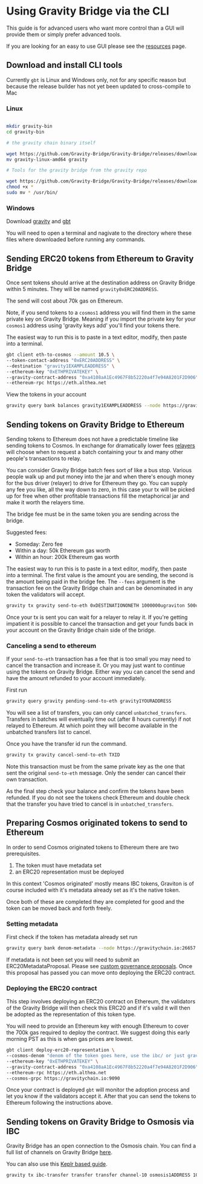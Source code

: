 # Using Gravity Bridge via the CLI

This guide is for advanced users who want more control than a GUI will provide them or simply prefer advanced tools.

If you are looking for an easy to use GUI please see the [resources](resources.md) page.

## Download and install CLI tools

Currently `gbt` is Linux and Windows only, not for any specific reason but because the release builder has not yet been updated to cross-compile
to Mac

### Linux

```bash

mkdir gravity-bin
cd gravity-bin

# the gravity chain binary itself

wget https://github.com/Gravity-Bridge/Gravity-Bridge/releases/download/v1.3.3/gravity-linux-amd64
mv gravity-linux-amd64 gravity

# Tools for the gravity bridge from the gravity repo

wget https://github.com/Gravity-Bridge/Gravity-Bridge/releases/download/v1.3.3/gbt
chmod +x *
sudo mv * /usr/bin/

```

### Windows

Download [gravity](https://github.com/Gravity-Bridge/Gravity-Bridge/releases/download/v1.3.3/gravity-windows-amd64.exe) and [gbt](https://github.com/Gravity-Bridge/Gravity-Bridge/releases/download/v1.3.3/gbt.exe)

You will need to open a terminal and nagivate to the directory where these files where downloaded before running any commands.

## Sending ERC20 tokens from Ethereum to Gravity Bridge

Once sent tokens should arrive at the destination address on Gravity Bridge within 5 minutes. They will be named `gravity0xERC20ADDRESS`.

The send will cost about 70k gas on Ethereum.

Note, if you send tokens to a `cosmos1` address you will find them in the same private key on Gravity Bridge. Meaning if you import the private key for your `cosmos1` address using 'gravity keys add' you'll find your tokens there.

The easiest way to run this is to paste in a text editor, modify, then paste into a terminal.

```bash
gbt client eth-to-cosmos --amount 10.5 \
--token-contact-address "0xERC20ADDRESS" \
--destination "gravity1EXAMPLEADDRESS" \
--ethereum-key "0xETHPRIVATEKEY" \
--gravity-contract-address "0xa4108aA1Ec4967F8b52220a4f7e94A8201F2D906" \
--ethereum-rpc https://eth.althea.net
```

View the tokens in your account

```bash
gravity query bank balances gravity1EXAMPLEADDRESS --node https://gravitychain.io:26657
```

## Sending tokens on Gravity Bridge to Ethereum

Sending tokens to Ethereum does not have a predictable timeline like sending tokens to Cosmos. In exchange for dramatically lower fees [relayers](relaying.md) will choose when to request a batch containing your tx and many other people's transactions to relay.

You can consider Gravity Bridge batch fees sort of like a bus stop. Various people walk up and put money into the jar and when there's enough money for the bus driver (relayer) to drive for Ethereum they go. You can supply any fee you like, all the way down to zero, in this case your tx will be picked up for free when other profitable transactions fill the metaphorical jar and make it worth the relayers time.

The bridge fee must be in the same token you are sending across the bridge.

Suggested fees:

* Someday: Zero fee
* Within a day: 50k Ethereum gas worth
* Within an hour: 200k Ethereum gas worth

The easiest way to run this is to paste in a text editor, modify, then paste into a terminal. The first value is the amount you are sending, the second is the amount being paid in the bridge fee. The `--fees` argument is the transaction fee on the Gravity Bridge chain and can be denominated in any token the validators will accept.

```bash
gravity tx gravity send-to-eth 0xDESTINATIONONETH 1000000ugraviton 500ugraviton --node https://gravitychain.io:26657 --fees 0ugraviton --chain-id gravity-bridge-3
```

Once your tx is sent you can wait for a relayer to relay it. If you're getting impatient it is possible to cancel the transaction and get your funds back in your account on the Gravity Bridge chain side of the bridge.

### Canceling a send to ethereum

If your `send-to-eth` transaction has a fee that is too small you may need to cancel the transaction and increase it. Or you may just want to continue using the tokens on Gravity Bridge. Either way you can cancel the send and have the amount refunded to your account immediately.

First run

```bash
gravity query gravity pending-send-to-eth gravity1YOURADDRESS
```

You will see a list of transfers, you can only cancel `unbatched_transfers`. Transfers in batches will eventually time out (after 8 hours currently) if not relayed to Ethereum. At which point they will become available in the unbatched transfers list to cancel.

Once you have the transfer id run the command.

```bash
gravity tx gravity cancel-send-to-eth TXID
```

Note this transaction must be from the same private key as the one that sent the original `send-to-eth` message. Only the sender can cancel their own transaction.

As the final step check your balance and confirm the tokens have been refunded. If you do not see the tokens check Ethereum and double check that the transfer you have tried to cancel is in `unbatched_transfers`.

## Preparing Cosmos originated tokens to send to Ethereum

In order to send Cosmos originated tokens to Ethereum there are two prerequisites.

1) The token must have metadata set
2) an ERC20 representation must be deployed

In this context 'Cosmos originated' mostly means IBC tokens, Graviton is of course included with it's metadata already set as it's the native token.

Once both of these are completed they are completed for good and the token can be moved back and forth freely.

### Setting metadata

First check if the token has metadata already set run

```bash
gravity query bank denom-metadata --node https://gravitychain.io:26657
```

If metadata is not been set you will need to submit an ERC20MetadataProposal. Please see [custom governance proposals](custom-gov.md). Once this proposal has passed you can move onto deploying the ERC20 contract.

### Deploying the ERC20 contract

This step involves deploying an ERC20 contract on Ethereum, the validators of the Gravity Bridge will then check this ERC20 and if it's valid it will then be adopted as the representation of this token type.

You will need to provide an Ethereum key with enough Ethereum to cover the 700k gas required to deploy the contract. We suggest doing this early morning PST as this is when gas prices are lowest.

```bash
gbt client deploy-erc20-representation \
--cosmos-denom "denom of the token goes here, use the ibc/ or just graviton"
--ethereum-key "0xETHPRIVATEKEY" \
--gravity-contract-address "0xa4108aA1Ec4967F8b52220a4f7e94A8201F2D906" \
--ethereum-rpc https://eth.althea.net
--cosmos-grpc https://gravitychain.io:9090
```

Once your contract is deployed `gbt` will monitor the adoption process and let you know if the validators accept it. After that you can send the tokens to Ethereum following the instructions above.

## Sending tokens on Gravity Bridge to Osmosis via IBC

Gravity Bridge has an open connection to the Osmosis chain. You can find a full list of channels on Gravity Bridge [here](https://www.mintscan.io/gravity-bridge/relayers).

You can also use this [Keplr based guide](https://catdotfish.medium.com/getting-started-with-ibc-transfers-276e9ce91e17).

```bash
gravity tx ibc-transfer transfer transfer channel-10 osmosis1ADDRESS 1000000ugraviton --from yourkeyname --chain-id gravity-bridge-3
```

